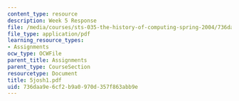 ```yaml
---
content_type: resource
description: Week 5 Response
file: /media/courses/sts-035-the-history-of-computing-spring-2004/736daa9e6cf2b9a0970d357f863abb9e_5josh1.pdf
file_type: application/pdf
learning_resource_types:
- Assignments
ocw_type: OCWFile
parent_title: Assignments
parent_type: CourseSection
resourcetype: Document
title: 5josh1.pdf
uid: 736daa9e-6cf2-b9a0-970d-357f863abb9e
---
```


